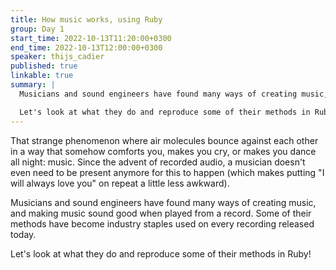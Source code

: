 ```yaml
---
title: How music works, using Ruby
group: Day 1
start_time: 2022-10-13T11:20:00+0300
end_time: 2022-10-13T12:00:00+0300
speaker: thijs_cadier
published: true
linkable: true
summary: |
  Musicians and sound engineers have found many ways of creating music, and making music sound good when played from a record. Some of their methods have become industry staples used on every recording released today.

  Let's look at what they do and reproduce some of their methods in Ruby!
---
```


That strange phenomenon where air molecules bounce against each other in a way that somehow comforts you, makes you cry, or makes you dance all night: music. Since the advent of recorded audio, a musician doesn't even need to be present anymore for this to happen (which makes putting "I will always love you" on repeat a little less awkward).

Musicians and sound engineers have found many ways of creating music, and making music sound good when played from a record. Some of their methods have become industry staples used on every recording released today.

Let's look at what they do and reproduce some of their methods in Ruby!
